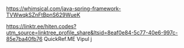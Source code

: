 https://whimsical.com/java-spring-framework-TVWwqkSZnFtBpnS629WueK

https://linktr.ee/hiten.codes?utm_source=linktree_profile_share&ltsid=8eaf0e84-5c77-40e6-997c-85e7ba40fb76
QuickRef.ME
Vipul j